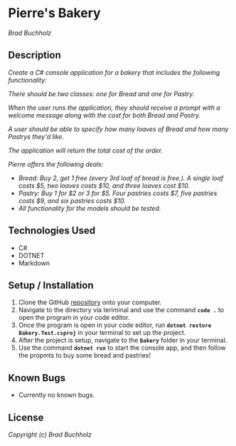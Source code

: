 # Pierre's Bakery
_Brad Buchholz_
## Description

_Create a C# console application for a bakery that includes the following functionality:_

_There should be two classes: one for Bread and one for Pastry._

_When the user runs the application, they should receive a prompt with a welcome message along with the cost for both Bread and Pastry._

_A user should be able to specify how many loaves of Bread and how many Pastrys they'd like._

_The application will return the total cost of the order._

_Pierre offers the following deals:_

* _Bread: Buy 2, get 1 free (every 3rd loaf of bread is free.). A single loaf costs $5, two loaves costs $10, and three loaves cost $10._
* _Pastry: Buy 1 for $2 or 3 for $5. Four pastries costs $7, five pastries costs $9, and six pastries costs $10._
* _All functionality for the models should be tested._ 

## Technologies Used 
* C#
* DOTNET
* Markdown   

## Setup / Installation 

1. Clone the GitHub [repository](https://github.com/Bradbuchholz/Bakery.Solutions.git) onto your computer.
2. Navigate to the directory via teriminal and use the command **`code .`** to open the program in your code editor.
3. Once the program is open in your code editor, run **`dotnet restore Bakery.Test.csproj`** in your terminal to set up the project.
4. After the project is setup, navigate to the **`Bakery`** folder in your terminal.
5. Use the command **`dotnet run`** to start the console app, and then follow the propmts to buy some bread and pastries! 

## Known Bugs 
* Currently no known bugs. 
## License
_Copyright (c) Brad Buchholz_